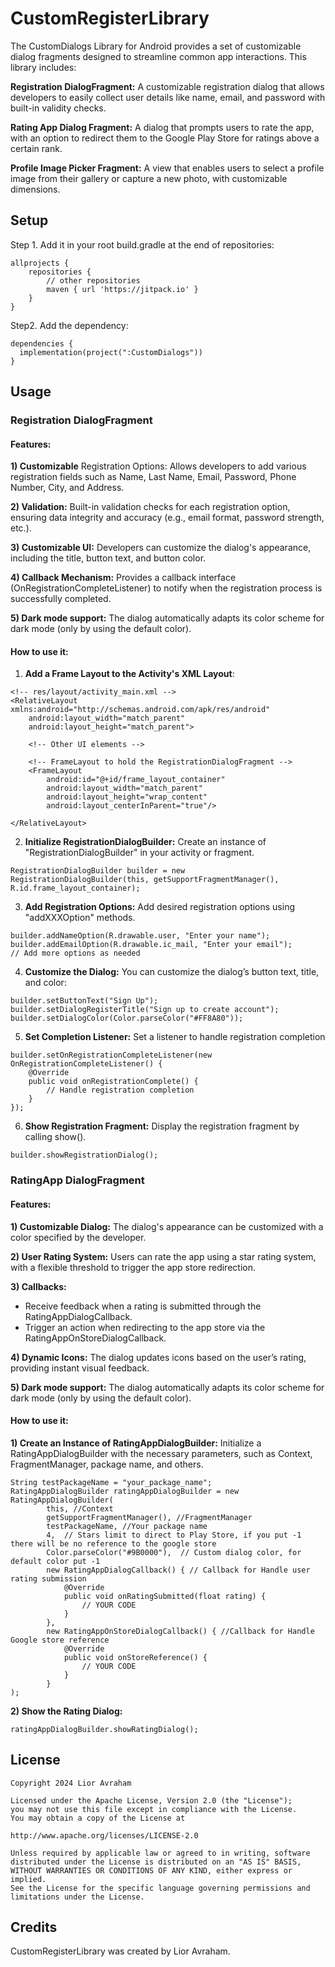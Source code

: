 # CustomRegisterLibrary
The CustomDialogs Library for Android provides a set of customizable dialog fragments designed to streamline common app interactions. This library includes:

**Registration DialogFragment:** A customizable registration dialog that allows developers to easily collect user details like name, email, and password with built-in validity checks.

**Rating App Dialog Fragment:** A dialog that prompts users to rate the app, with an option to redirect them to the Google Play Store for ratings above a certain rank.

**Profile Image Picker Fragment:** A view that enables users to select a profile image from their gallery or capture a new photo, with customizable dimensions.

## Setup
Step 1. Add it in your root build.gradle at the end of repositories:
```
allprojects {
    repositories {
        // other repositories
        maven { url 'https://jitpack.io' }
    }
}
```

Step2. Add the dependency:
```
dependencies {
  implementation(project(":CustomDialogs"))
}
```

## Usage
### Registration DialogFragment
#### Features:
**1) Customizable** Registration Options: Allows developers to add various registration fields such as Name, Last Name, Email, Password, Phone Number, City, and Address.

**2) Validation:** Built-in validation checks for each registration option, ensuring data integrity and accuracy (e.g., email format, password strength, etc.).

**3) Customizable UI:** Developers can customize the dialog's appearance, including the title, button text, and button color.

**4) Callback Mechanism:** Provides a callback interface (OnRegistrationCompleteListener) to notify when the registration process is successfully completed.

**5) Dark mode support:** The dialog automatically adapts its color scheme for dark mode (only by using the default color). 

#### How to use it:

1) **Add a Frame Layout to the Activity's XML Layout**:
```
<!-- res/layout/activity_main.xml -->
<RelativeLayout xmlns:android="http://schemas.android.com/apk/res/android"
    android:layout_width="match_parent"
    android:layout_height="match_parent">

    <!-- Other UI elements -->

    <!-- FrameLayout to hold the RegistrationDialogFragment -->
    <FrameLayout
        android:id="@+id/frame_layout_container"
        android:layout_width="match_parent"
        android:layout_height="wrap_content"
        android:layout_centerInParent="true"/>

</RelativeLayout>
``` 

2) **Initialize RegistrationDialogBuilder:** Create an instance of "RegistrationDialogBuilder" in your activity or fragment.
```
RegistrationDialogBuilder builder = new RegistrationDialogBuilder(this, getSupportFragmentManager(), R.id.frame_layout_container);
```

3) **Add Registration Options:** Add desired registration options using "addXXXOption" methods.
```
builder.addNameOption(R.drawable.user, "Enter your name");
builder.addEmailOption(R.drawable.ic_mail, "Enter your email");
// Add more options as needed

```
4) **Customize the Dialog:** You can customize the dialog’s button text, title, and color:
```
builder.setButtonText("Sign Up");
builder.setDialogRegisterTitle("Sign up to create account");
builder.setDialogColor(Color.parseColor("#FF8A80"));
```

5) **Set Completion Listener:** Set a listener to handle registration completion
```
builder.setOnRegistrationCompleteListener(new OnRegistrationCompleteListener() {
    @Override
    public void onRegistrationComplete() {
        // Handle registration completion
    }
});
```
6) **Show Registration Fragment:** Display the registration fragment by calling show().
```
builder.showRegistrationDialog();
```

### RatingApp DialogFragment

#### Features:

**1) Customizable Dialog:** The dialog's appearance can be customized with a color specified by the developer.

**2) User Rating System:** Users can rate the app using a star rating system, with a flexible threshold to trigger the app store redirection.

**3) Callbacks:**
- Receive feedback when a rating is submitted through the RatingAppDialogCallback.
- Trigger an action when redirecting to the app store via the RatingAppOnStoreDialogCallback.
  
**4) Dynamic Icons:** The dialog updates icons based on the user’s rating, providing instant visual feedback.

**5) Dark mode support:** The dialog automatically adapts its color scheme for dark mode (only by using the default color).

#### How to use it:

**1) Create an Instance of RatingAppDialogBuilder:** Initialize a RatingAppDialogBuilder with the necessary parameters, such as Context, FragmentManager, package name, and others.
```
String testPackageName = "your_package_name"; 
RatingAppDialogBuilder ratingAppDialogBuilder = new RatingAppDialogBuilder(
        this, //Context
        getSupportFragmentManager(), //FragmentManager
        testPackageName, //Your package name
        4,  // Stars limit to direct to Play Store, if you put -1 there will be no reference to the google store 
        Color.parseColor("#9B0000"),  // Custom dialog color, for default color put -1
        new RatingAppDialogCallback() { // Callback for Handle user rating submission
            @Override
            public void onRatingSubmitted(float rating) {
                // YOUR CODE
            }
        },
        new RatingAppOnStoreDialogCallback() { //Callback for Handle Google store reference
            @Override
            public void onStoreReference() {
                // YOUR CODE
            }
        }
);
```

**2) Show the Rating Dialog:**
```
ratingAppDialogBuilder.showRatingDialog();
```





## License
```
Copyright 2024 Lior Avraham

Licensed under the Apache License, Version 2.0 (the "License");
you may not use this file except in compliance with the License.
You may obtain a copy of the License at

http://www.apache.org/licenses/LICENSE-2.0

Unless required by applicable law or agreed to in writing, software
distributed under the License is distributed on an "AS IS" BASIS,
WITHOUT WARRANTIES OR CONDITIONS OF ANY KIND, either express or implied.
See the License for the specific language governing permissions and
limitations under the License.
```

## Credits
CustomRegisterLibrary was created by Lior Avraham. 
